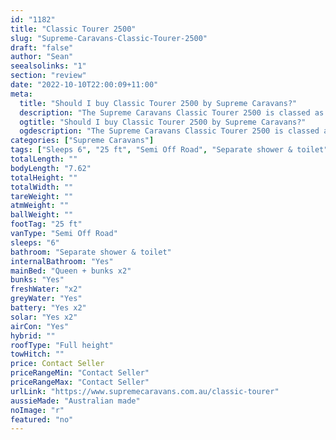 ```yaml
---
id: "1182"
title: "Classic Tourer 2500"
slug: "Supreme-Caravans-Classic-Tourer-2500"
draft: "false"
author: "Sean"
seealsolinks: "1"
section: "review"
date: "2022-10-10T22:00:09+11:00"
meta:
  title: "Should I buy Classic Tourer 2500 by Supreme Caravans?"
  description: "The Supreme Caravans Classic Tourer 2500 is classed as Semi Off Road, and sleeps 6 people. It is Australian made and comes in at 25 ft. It generally has Separate shower & toilet."
  ogtitle: "Should I buy Classic Tourer 2500 by Supreme Caravans?"
  ogdescription: "The Supreme Caravans Classic Tourer 2500 is classed as Semi Off Road, and sleeps 6 people. It is Australian made and comes in at 25 ft. It generally has Separate shower & toilet."
categories: ["Supreme Caravans"]
tags: ["Sleeps 6", "25 ft", "Semi Off Road", "Separate shower & toilet", "Full height", "Price Unknown", "Australian made"]
totalLength: ""
bodyLength: "7.62"
totalHeight: ""
totalWidth: ""
tareWeight: ""
atmWeight: ""
ballWeight: ""
footTag: "25 ft"
vanType: "Semi Off Road"
sleeps: "6"
bathroom: "Separate shower & toilet"
internalBathroom: "Yes"
mainBed: "Queen + bunks x2"
bunks: "Yes"
freshWater: "x2"
greyWater: "Yes"
battery: "Yes x2"
solar: "Yes x2"
airCon: "Yes"
hybrid: ""
roofType: "Full height"
towHitch: ""
price: Contact Seller
priceRangeMin: "Contact Seller"
priceRangeMax: "Contact Seller"
urlLink: "https://www.supremecaravans.com.au/classic-tourer"
aussieMade: "Australian made"
noImage: "r"
featured: "no"
---
```


